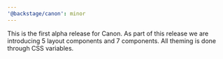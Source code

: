 ```yaml
---
'@backstage/canon': minor
---
```


This is the first alpha release for Canon. As part of this release we are introducing 5 layout components and 7 components. All theming is done through CSS variables.
